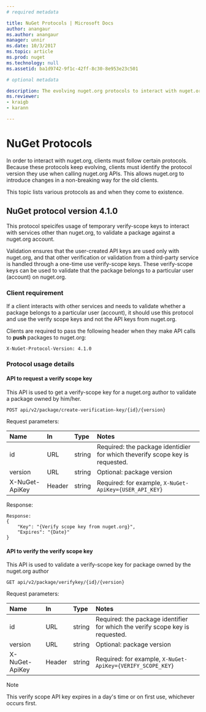 ```yaml
---
# required metadata 

title: NuGet Protocols | Microsoft Docs
author: anangaur
ms.author: anangaur
manager: unnir
ms.date: 10/3/2017
ms.topic: article
ms.prod: nuget
ms.technology: null
ms.assetid: ba1d9742-9f1c-42ff-8c30-8e953e23c501

# optional metadata

description: The evolving nuget.org protocols to interact with nuget.org by NuGet clients.
ms.reviewer:
- kraigb
- karann

---
```

# NuGet Protocols

In order to interact with nuget.org, clients must follow certain protocols. Because these protocols keep evolving, clients must identify the protocol version they use when calling nuget.org APIs. This allows nuget.org to introduce changes in a non-breaking way for the old clients. 

This topic lists various protocols as and when they come to existence.

## NuGet protocol version 4.1.0

This protocol speicifes usage of temporary verify-scope keys to interact with services other than nuget.org, to validate a package against a nuget.org account. 

Validation ensures that the user-created API keys are used only with nuget.org, and that other verification or validation from a third-party service is handled through a one-time use verify-scope keys. These verify-scope keys can be used to validate that the package belongs to a particular user (account) on nuget.org.

### Client requirement

If a client interacts with other services and needs to validate whether a package belongs to a particular user (account), it should use this protocol and use the verify scope keys and not the API keys from nuget.org.

Clients are required to pass the following header when they make API calls to **push** packages to nuget.org:

```
X-NuGet-Protocol-Version: 4.1.0
```

### Protocol usage details

#### API to request a verify scope key
This API is used to get a verify-scope key for a nuget.org author to validate a package owned by him/her.

```
POST api/v2/package/create-verification-key/{id}/{version}
```

Request parameters:

| Name | In | Type | Notes|
|:------------- |:-------------|:----|:-----|
| id    | URL | string | Required: the package identidier for which theverify scope key is requested. |
| version | URL | string | Optional: package version|
| X-NuGet-ApiKey | Header | string | Required: for example, `X-NuGet-ApiKey={USER_API_KEY}` |

Response:

```
Response:
{
    "Key": "{Verify scope key from nuget.org}",
    "Expires": "{Date}"
}

```

#### API to verify the verify scope key

This API is used to validate a verify-scope key for package owned by the nuget.org author

```
GET api/v2/package/verifykey/{id}/{version}
```

Request parameters:

| Name | In | Type | Notes|
|:------------- |:-------------|:----|:-----|
| id | URL | string | Required: the package identifier for which the verify scope key is requested. |
| version | URL | string | Optional: package version |
| X-NuGet-ApiKey | Header | string | Required: for example, `X-NuGet-ApiKey={VERIFY_SCOPE_KEY}` |

> [!Note]
> This verify scope API key expires in a day's time or on first use, whichever occurs first.
